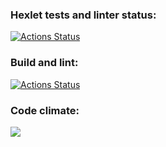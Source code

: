 ### Hexlet tests and linter status:
[![Actions Status](https://github.com/artemBeletzky/python-project-lvl1/workflows/hexlet-check/badge.svg)](https://github.com/artemBeletzky/python-project-lvl1/actions)

### Build and lint:
[![Actions Status](https://github.com/artemBeletzky/python-project-lvl1/workflows/build-and-lint/badge.svg)](https://github.com/artemBeletzky/python-project-lvl1/actions)

### Code climate:
<a href="https://codeclimate.com/github/artemBeletzky/python-project-lvl1/maintainability"><img src="https://api.codeclimate.com/v1/badges/ed664d60b1d2e83fd046/maintainability" /></a>
